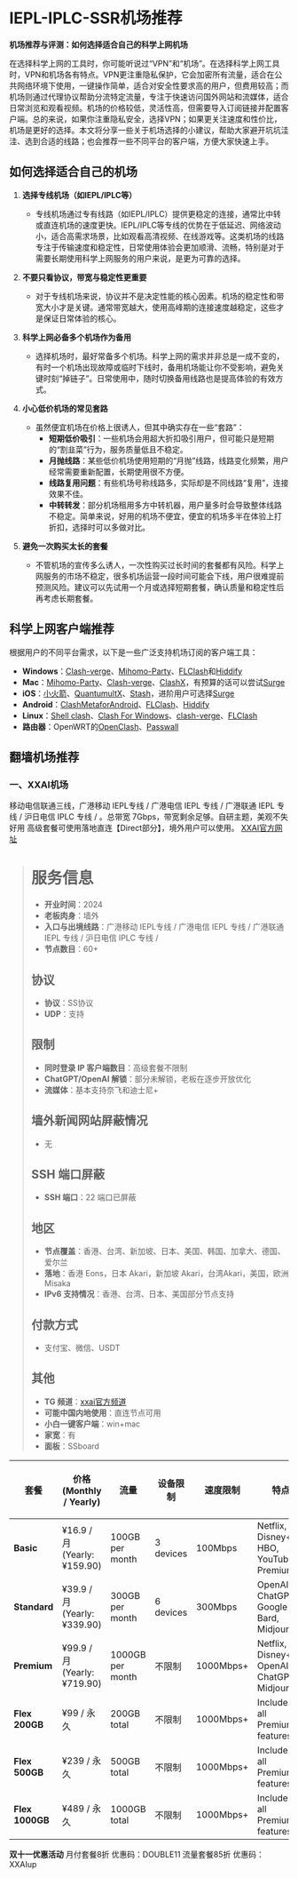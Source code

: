 # IEPL-IPLC-SSR机场推荐
**机场推荐与评测：如何选择适合自己的科学上网机场**

在选择科学上网的工具时，你可能听说过“VPN”和“机场”。在选择科学上网工具时，VPN和机场各有特点。VPN更注重隐私保护，它会加密所有流量，适合在公共网络环境下使用，一键操作简单，适合对安全性要求高的用户，但费用较高；而机场则通过代理协议帮助分流特定流量，专注于快速访问国外网站和流媒体，适合日常浏览和观看视频。机场的价格较低，灵活性高，但需要导入订阅链接并配置客户端。总的来说，如果你注重隐私安全，选择VPN；如果更关注速度和性价比，机场是更好的选择。本文将分享一些关于机场选择的小建议，帮助大家避开坑坑洼洼、选到合适的线路；也会推荐一些不同平台的客户端，方便大家快速上手。

## 如何选择适合自己的机场

1. **选择专线机场（如IEPL/IPLC等）**
   - 专线机场通过专有线路（如IEPL/IPLC）提供更稳定的连接，通常比中转或直连机场的速度更快。IEPL/IPLC等专线的优势在于低延迟、网络波动小，适合高需求场景，比如观看高清视频、在线游戏等。这类机场的线路专注于传输速度和稳定性，日常使用体验会更加顺滑、流畅，特别是对于需要长期使用科学上网服务的用户来说，是更为可靠的选择。

2. **不要只看协议，带宽与稳定性更重要**
   - 对于专线机场来说，协议并不是决定性能的核心因素。机场的稳定性和带宽大小才是关键。通常带宽越大，使用高峰期的连接速度越稳定，这些才是保证日常体验的核心。

3. **科学上网必备多个机场作为备用**
   - 选择机场时，最好常备多个机场。科学上网的需求并非总是一成不变的，有时一个机场出现故障或临时下线时，备用机场能让你不受影响，避免关键时刻“掉链子”。日常使用中，随时切换备用线路也是提高体验的有效方式。

4. **小心低价机场的常见套路**
   - 虽然便宜机场在价格上很诱人，但其中确实存在一些“套路”：
     - **短期低价吸引**：一些机场会用超大折扣吸引用户，但可能只是短期的“割韭菜”行为，服务质量低且不稳定。
     - **月抛线路**：某些低价机场使用短期的“月抛”线路，线路变化频繁，用户经常需要重新配置，长期使用很不方便。
     - **线路复用问题**：有些机场号称线路多，实际却是不同线路“复用”，连接效果不佳。
     - **中转转发**：部分机场租用多方中转机器，用户量多时会导致整体线路不稳定。简单来说，好用的机场不便宜，便宜的机场多半在体验上打折扣，选择时可以多做对比。

5. **避免一次购买太长的套餐**
   - 不管机场的宣传多么诱人，一次性购买过长时间的套餐都有风险。科学上网服务的市场不稳定，很多机场运营一段时间可能会下线，用户很难提前预测风险。建议可以先试用一个月或选择短期套餐，确认质量和稳定性后再考虑长期套餐。

## 科学上网客户端推荐

根据用户的不同平台需求，以下是一些广泛支持机场订阅的客户端工具：

- **Windows**：[Clash-verge](https://github.com/clash-verge-rev/clash-verge-rev/releases/download/v1.7.7/Clash.Verge_1.7.7_x64-setup.exe)、[Mihomo-Party](https://github.com/mihomo-party-org/mihomo-party/releases)、[FLClash](https://github.com/chen08209/FlClash)和[Hiddify](https://github.com/hiddify/hiddify-app)
- **Mac**：[Mihomo-Party](https://github.com/mihomo-party-org/mihomo-party/releases)、[Clash-verge](https://github.com/clash-verge-rev/clash-verge-rev/releases/download/v1.7.7/Clash.Verge_1.7.7_x64.dmg)、[ClashX](https://github.com/bannedbook/ClashX/releases)，有预算的话可以尝试[Surge](https://nssurge.com/)
- **iOS**：[小火箭](https://apps.apple.com/us/app/shadowrocket/id932747118)、[QuantumultX](https://apps.apple.com/us/app/quantumult-x/id1443988620)、[Stash](https://apps.apple.com/us/app/stash-rule-based-proxy/id1596063349)，进阶用户可选择[Surge](https://nssurge.com/)
- **Android**：[ClashMetaforAndroid](https://github.com/MetaCubeX/ClashMetaForAndroid/releases)、[FLClash](https://github.com/chen08209/FlClash)、[Hiddify](https://github.com/hiddify/hiddify-app)
- **Linux**：[Shell clash](https://github.com/liyaoxuan/ShellClash)、[Clash For Windows](https://en.clashforwindows.org/download/)、[clash-verge](https://github.com/clash-verge-rev/clash-verge-rev/releases/download/v1.7.7/clash-verge_1.7.7_amd64.deb)、[FLClash](https://github.com/chen08209/FlClash)
- **路由器**：OpenWRT的[OpenClash](https://github.com/vernesong/OpenClash)、[Passwall](https://github.com/xiaorouji/openwrt-passwall/releases)

## 翻墙机场推荐

### 一、XXAI机场

移动电信联通三线，广港移动 IEPL专线 / 广港电信 IEPL 专线 / 广港联通 IEPL 专线 / 沪日电信 IPLC 专线 / 。总带宽 7Gbps，带宽剩余足够。自研主题，美观不失好用
高级套餐可使用落地直连【Direct部分】，境外用户可以使用。
[XXAI官方网址](https://xx-ai.co?invite_code=52caX3zz)
> # 服务信息
>
> - **开业时间**：2024
> - **老板肉身**：墙外
> - **入口与出境线路**：广港移动 IEPL专线 / 广港电信 IEPL 专线 / 广港联通 IEPL 专线 / 沪日电信 IPLC 专线 / 
> - **节点数目**：60+
>
> ## 协议
> - **协议**：SS协议
> - **UDP**：支持
>
> ## 限制
> - **同时登录 IP 客户端数目**：高级套餐不限制
> - **ChatGPT/OpenAI 解锁**：部分未解锁，老板在逐步开放优化
> - **流媒体**：基本支持奈飞和迪士尼+
>
> ## 墙外新闻网站屏蔽情况
> - 无
>
> ## SSH 端口屏蔽
> - **SSH 端口**：22 端口已屏蔽
>
> ## 地区
> - **节点覆盖**：香港、台湾、新加坡、日本、美国、韩国、加拿大、德国、爱尔兰
> - **落地**：香港 Eons，日本 Akari，新加坡 Akari，台湾Akari，美国，欧洲Misaka
> - **IPv6 支持情况**：香港、台湾、日本、美国部分节点支持
>
> ## 付款方式
> - 支付宝、微信、USDT
>
> ## 其他
> - **TG 频道**：[xxai官方频道](https://t.me/xxai_official_channel)
> - **可能中国内地使用**：直连节点可用
> - **小白一键客户端**：win+mac
> - **家宽**：有
> - **面板**：SSboard

| 套餐             | 价格 (Monthly / Yearly) | 流量          | 设备限制 | 速度限制        | 特点                                    | 节点数量 |
|------------------|----------------------------|----------------------|--------------|--------------------|---------------------------------------------|-------|
| **Basic**        | ¥16.9 / 月 (Yearly: ¥159.90) | 100GB per month     | 3 devices    | 100Mbps           | Netflix, Disney+, HBO, YouTube Premium      | 28    |
| **Standard**     | ¥39.9 / 月 (Yearly: ¥339.90) | 300GB per month     | 6 devices    | 300Mbps           | OpenAI ChatGPT, Google Bard, Midjourney     | 65    |
| **Premium**      | ¥99.9 / 月 (Yearly: ¥719.90) | 1000GB per month    | 不限制    | 1000Mbps+         | Netflix, Disney+, OpenAI ChatGPT, Midjourney | 65    |
| **Flex 200GB**   | ¥99 / 永久                  | 200GB total         | 不限制    | 1000Mbps+         | Includes all Premium features              | 65    |
| **Flex 500GB**   | ¥239 / 永久                 | 500GB total         | 不限制    | 1000Mbps+         | Includes all Premium features              | 65    |
| **Flex 1000GB**  | ¥489 / 永久                 | 1000GB total        | 不限制    | 1000Mbps+         | Includes all Premium features              | 65    |

**双十一优惠活动**
月付套餐8折      优惠码：DOUBLE11
流量套餐85折     优惠码：XXAIup
